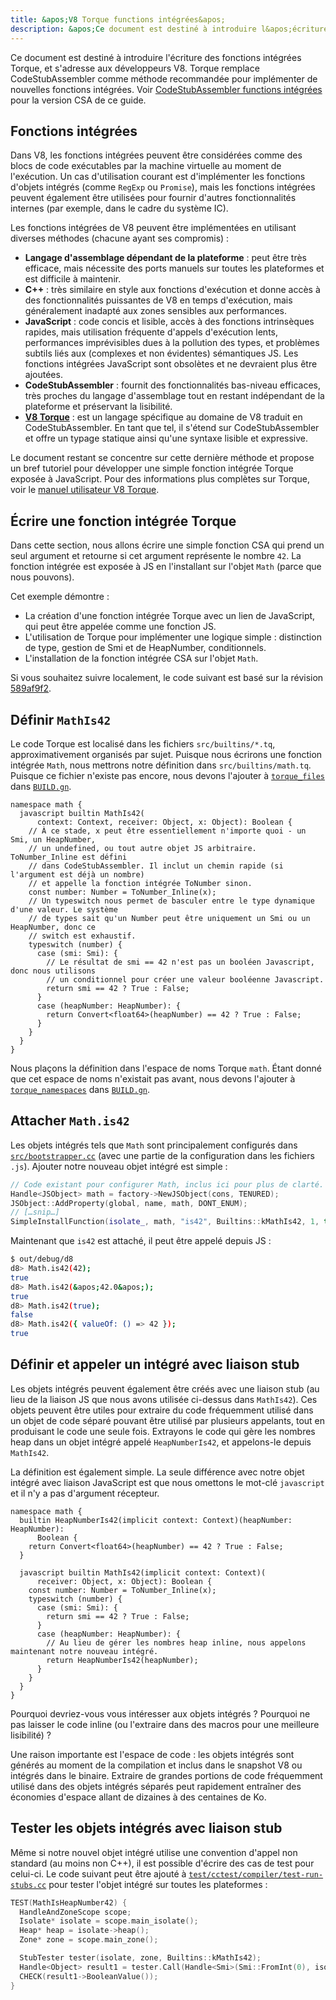 ```yaml
---
title: &apos;V8 Torque functions intégrées&apos;
description: &apos;Ce document est destiné à introduire l&apos;écriture des fonctions intégrées Torque, et s&apos;adresse aux développeurs V8.&apos;
---
```

Ce document est destiné à introduire l'écriture des fonctions intégrées Torque, et s'adresse aux développeurs V8. Torque remplace CodeStubAssembler comme méthode recommandée pour implémenter de nouvelles fonctions intégrées. Voir [CodeStubAssembler functions intégrées](/docs/csa-builtins) pour la version CSA de ce guide.

## Fonctions intégrées

Dans V8, les fonctions intégrées peuvent être considérées comme des blocs de code exécutables par la machine virtuelle au moment de l'exécution. Un cas d'utilisation courant est d'implémenter les fonctions d'objets intégrés (comme `RegExp` ou `Promise`), mais les fonctions intégrées peuvent également être utilisées pour fournir d'autres fonctionnalités internes (par exemple, dans le cadre du système IC).

Les fonctions intégrées de V8 peuvent être implémentées en utilisant diverses méthodes (chacune ayant ses compromis) :

- **Langage d'assemblage dépendant de la plateforme** : peut être très efficace, mais nécessite des ports manuels sur toutes les plateformes et est difficile à maintenir.
- **C++** : très similaire en style aux fonctions d'exécution et donne accès à des fonctionnalités puissantes de V8 en temps d'exécution, mais généralement inadapté aux zones sensibles aux performances.
- **JavaScript** : code concis et lisible, accès à des fonctions intrinsèques rapides, mais utilisation fréquente d'appels d'exécution lents, performances imprévisibles dues à la pollution des types, et problèmes subtils liés aux (complexes et non évidentes) sémantiques JS. Les fonctions intégrées JavaScript sont obsolètes et ne devraient plus être ajoutées.
- **CodeStubAssembler** : fournit des fonctionnalités bas-niveau efficaces, très proches du langage d'assemblage tout en restant indépendant de la plateforme et préservant la lisibilité.
- **[V8 Torque](/docs/torque)** : est un langage spécifique au domaine de V8 traduit en CodeStubAssembler. En tant que tel, il s'étend sur CodeStubAssembler et offre un typage statique ainsi qu'une syntaxe lisible et expressive.

Le document restant se concentre sur cette dernière méthode et propose un bref tutoriel pour développer une simple fonction intégrée Torque exposée à JavaScript. Pour des informations plus complètes sur Torque, voir le [manuel utilisateur V8 Torque](/docs/torque).

## Écrire une fonction intégrée Torque

Dans cette section, nous allons écrire une simple fonction CSA qui prend un seul argument et retourne si cet argument représente le nombre `42`. La fonction intégrée est exposée à JS en l'installant sur l'objet `Math` (parce que nous pouvons).

Cet exemple démontre :

- La création d'une fonction intégrée Torque avec un lien de JavaScript, qui peut être appelée comme une fonction JS.
- L'utilisation de Torque pour implémenter une logique simple : distinction de type, gestion de Smi et de HeapNumber, conditionnels.
- L'installation de la fonction intégrée CSA sur l'objet `Math`.

Si vous souhaitez suivre localement, le code suivant est basé sur la révision [589af9f2](https://chromium.googlesource.com/v8/v8/+/589af9f257166f66774b4fb3008cd09f192c2614).

## Définir `MathIs42`

Le code Torque est localisé dans les fichiers `src/builtins/*.tq`, approximativement organisés par sujet. Puisque nous écrirons une fonction intégrée `Math`, nous mettrons notre définition dans `src/builtins/math.tq`. Puisque ce fichier n&apos;existe pas encore, nous devons l&apos;ajouter à [`torque_files`](https://cs.chromium.org/chromium/src/v8/BUILD.gn?l=914&rcl=589af9f257166f66774b4fb3008cd09f192c2614) dans [`BUILD.gn`](https://cs.chromium.org/chromium/src/v8/BUILD.gn).

```torque
namespace math {
  javascript builtin MathIs42(
      context: Context, receiver: Object, x: Object): Boolean {
    // À ce stade, x peut être essentiellement n'importe quoi - un Smi, un HeapNumber,
    // un undefined, ou tout autre objet JS arbitraire. ToNumber_Inline est défini
    // dans CodeStubAssembler. Il inclut un chemin rapide (si l'argument est déjà un nombre)
    // et appelle la fonction intégrée ToNumber sinon.
    const number: Number = ToNumber_Inline(x);
    // Un typeswitch nous permet de basculer entre le type dynamique d'une valeur. Le système
    // de types sait qu'un Number peut être uniquement un Smi ou un HeapNumber, donc ce
    // switch est exhaustif.
    typeswitch (number) {
      case (smi: Smi): {
        // Le résultat de smi == 42 n'est pas un booléen Javascript, donc nous utilisons
        // un conditionnel pour créer une valeur booléenne Javascript.
        return smi == 42 ? True : False;
      }
      case (heapNumber: HeapNumber): {
        return Convert<float64>(heapNumber) == 42 ? True : False;
      }
    }
  }
}
```

Nous plaçons la définition dans l'espace de noms Torque `math`. Étant donné que cet espace de noms n&apos;existait pas avant, nous devons l&apos;ajouter à [`torque_namespaces`](https://cs.chromium.org/chromium/src/v8/BUILD.gn?l=933&rcl=589af9f257166f66774b4fb3008cd09f192c2614) dans [`BUILD.gn`](https://cs.chromium.org/chromium/src/v8/BUILD.gn).

## Attacher `Math.is42`

Les objets intégrés tels que `Math` sont principalement configurés dans [`src/bootstrapper.cc`](https://cs.chromium.org/chromium/src/v8/src/bootstrapper.cc?q=src/bootstrapper.cc+package:%5Echromium$&l=1) (avec une partie de la configuration dans les fichiers `.js`). Ajouter notre nouveau objet intégré est simple :

```cpp
// Code existant pour configurer Math, inclus ici pour plus de clarté.
Handle<JSObject> math = factory->NewJSObject(cons, TENURED);
JSObject::AddProperty(global, name, math, DONT_ENUM);
// […snip…]
SimpleInstallFunction(isolate_, math, "is42", Builtins::kMathIs42, 1, true);
```

Maintenant que `is42` est attaché, il peut être appelé depuis JS :

```bash
$ out/debug/d8
d8> Math.is42(42);
true
d8> Math.is42(&apos;42.0&apos;);
true
d8> Math.is42(true);
false
d8> Math.is42({ valueOf: () => 42 });
true
```

## Définir et appeler un intégré avec liaison stub

Les objets intégrés peuvent également être créés avec une liaison stub (au lieu de la liaison JS que nous avons utilisée ci-dessus dans `MathIs42`). Ces objets peuvent être utiles pour extraire du code fréquemment utilisé dans un objet de code séparé pouvant être utilisé par plusieurs appelants, tout en produisant le code une seule fois. Extrayons le code qui gère les nombres heap dans un objet intégré appelé `HeapNumberIs42`, et appelons-le depuis `MathIs42`.

La définition est également simple. La seule différence avec notre objet intégré avec liaison JavaScript est que nous omettons le mot-clé `javascript` et il n'y a pas d'argument récepteur.

```torque
namespace math {
  builtin HeapNumberIs42(implicit context: Context)(heapNumber: HeapNumber):
      Boolean {
    return Convert<float64>(heapNumber) == 42 ? True : False;
  }

  javascript builtin MathIs42(implicit context: Context)(
      receiver: Object, x: Object): Boolean {
    const number: Number = ToNumber_Inline(x);
    typeswitch (number) {
      case (smi: Smi): {
        return smi == 42 ? True : False;
      }
      case (heapNumber: HeapNumber): {
        // Au lieu de gérer les nombres heap inline, nous appelons maintenant notre nouveau intégré.
        return HeapNumberIs42(heapNumber);
      }
    }
  }
}
````

Pourquoi devriez-vous vous intéresser aux objets intégrés ? Pourquoi ne pas laisser le code inline (ou l'extraire dans des macros pour une meilleure lisibilité) ?

Une raison importante est l'espace de code : les objets intégrés sont générés au moment de la compilation et inclus dans le snapshot V8 ou intégrés dans le binaire. Extraire de grandes portions de code fréquemment utilisé dans des objets intégrés séparés peut rapidement entraîner des économies d'espace allant de dizaines à des centaines de Ko.

## Tester les objets intégrés avec liaison stub

Même si notre nouvel objet intégré utilise une convention d'appel non standard (au moins non C++), il est possible d'écrire des cas de test pour celui-ci. Le code suivant peut être ajouté à [`test/cctest/compiler/test-run-stubs.cc`](https://cs.chromium.org/chromium/src/v8/test/cctest/compiler/test-run-stubs.cc) pour tester l'objet intégré sur toutes les plateformes :

```cpp
TEST(MathIsHeapNumber42) {
  HandleAndZoneScope scope;
  Isolate* isolate = scope.main_isolate();
  Heap* heap = isolate->heap();
  Zone* zone = scope.main_zone();

  StubTester tester(isolate, zone, Builtins::kMathIs42);
  Handle<Object> result1 = tester.Call(Handle<Smi>(Smi::FromInt(0), isolate));
  CHECK(result1->BooleanValue());
}
```
